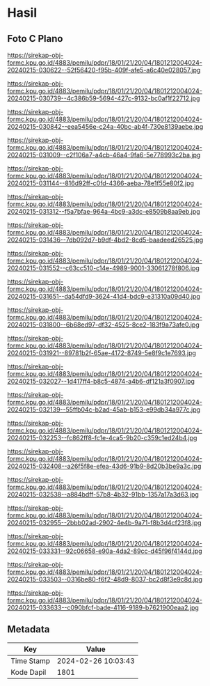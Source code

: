 # Hasil

## Foto C Plano

https://sirekap-obj-formc.kpu.go.id/4883/pemilu/pdpr/18/01/21/20/04/1801212004024-20240215-030622--52f56420-f95b-409f-afe5-a6c40e028057.jpg

https://sirekap-obj-formc.kpu.go.id/4883/pemilu/pdpr/18/01/21/20/04/1801212004024-20240215-030739--4c386b59-5694-427c-9132-bc0af1f22712.jpg

https://sirekap-obj-formc.kpu.go.id/4883/pemilu/pdpr/18/01/21/20/04/1801212004024-20240215-030842--eea5456e-c24a-40bc-ab4f-730e8139aebe.jpg

https://sirekap-obj-formc.kpu.go.id/4883/pemilu/pdpr/18/01/21/20/04/1801212004024-20240215-031009--c2f106a7-a4cb-46a4-9fa6-5e778993c2ba.jpg

https://sirekap-obj-formc.kpu.go.id/4883/pemilu/pdpr/18/01/21/20/04/1801212004024-20240215-031144--816d92ff-c0fd-4366-aeba-78e1f55e80f2.jpg

https://sirekap-obj-formc.kpu.go.id/4883/pemilu/pdpr/18/01/21/20/04/1801212004024-20240215-031312--f5a7bfae-964a-4bc9-a3dc-e8509b8aa9eb.jpg

https://sirekap-obj-formc.kpu.go.id/4883/pemilu/pdpr/18/01/21/20/04/1801212004024-20240215-031436--7db092d7-b9df-4bd2-8cd5-baadeed26525.jpg

https://sirekap-obj-formc.kpu.go.id/4883/pemilu/pdpr/18/01/21/20/04/1801212004024-20240215-031552--c63cc510-c14e-4989-9001-33061278f806.jpg

https://sirekap-obj-formc.kpu.go.id/4883/pemilu/pdpr/18/01/21/20/04/1801212004024-20240215-031651--da54dfd9-3624-41d4-bdc9-e31310a09d40.jpg

https://sirekap-obj-formc.kpu.go.id/4883/pemilu/pdpr/18/01/21/20/04/1801212004024-20240215-031800--6b68ed97-df32-4525-8ce2-183f9a73afe0.jpg

https://sirekap-obj-formc.kpu.go.id/4883/pemilu/pdpr/18/01/21/20/04/1801212004024-20240215-031921--89781b2f-65ae-4172-8749-5e8f9c1e7693.jpg

https://sirekap-obj-formc.kpu.go.id/4883/pemilu/pdpr/18/01/21/20/04/1801212004024-20240215-032027--1d417ff4-b8c5-4874-a4b6-df121a3f0907.jpg

https://sirekap-obj-formc.kpu.go.id/4883/pemilu/pdpr/18/01/21/20/04/1801212004024-20240215-032139--55ffb04c-b2ad-45ab-b153-e99db34a977c.jpg

https://sirekap-obj-formc.kpu.go.id/4883/pemilu/pdpr/18/01/21/20/04/1801212004024-20240215-032253--fc862ff8-fc1e-4ca5-9b20-c359c1ed24b4.jpg

https://sirekap-obj-formc.kpu.go.id/4883/pemilu/pdpr/18/01/21/20/04/1801212004024-20240215-032408--a26f5f8e-efea-43d6-91b9-8d20b3be9a3c.jpg

https://sirekap-obj-formc.kpu.go.id/4883/pemilu/pdpr/18/01/21/20/04/1801212004024-20240215-032538--a884bdff-57b8-4b32-91bb-1357a17a3d63.jpg

https://sirekap-obj-formc.kpu.go.id/4883/pemilu/pdpr/18/01/21/20/04/1801212004024-20240215-032955--2bbb02ad-2902-4e4b-9a71-f8b3d4cf23f8.jpg

https://sirekap-obj-formc.kpu.go.id/4883/pemilu/pdpr/18/01/21/20/04/1801212004024-20240215-033331--92c06658-e90a-4da2-89cc-d45f96f4144d.jpg

https://sirekap-obj-formc.kpu.go.id/4883/pemilu/pdpr/18/01/21/20/04/1801212004024-20240215-033503--0316be80-f6f2-48d9-8037-bc2d8f3e9c8d.jpg

https://sirekap-obj-formc.kpu.go.id/4883/pemilu/pdpr/18/01/21/20/04/1801212004024-20240215-033633--c090bfcf-bade-4116-9189-b7621900eaa2.jpg


## Metadata

| Key        | Value               |
| ---------- | ------------------- |
| Time Stamp | 2024-02-26 10:03:43 |
| Kode Dapil | 1801                |



